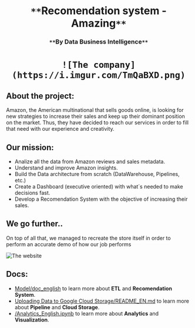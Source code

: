 # <h1 align="center">`**`Recomendation system - Amazing`**`</h1>

### <h3 align="center">`**`By Data Business Intelligence`**`</h3>

# <h1 align="center">`![The company](https://i.imgur.com/TmQaBXD.png)`</h1>

## About the project:

Amazon, the American multinational that sells goods online, is looking for new strategies to increase their sales and keep up their dominant position on the market. Thus, they have decided to reach our services in order to fill that need with our experience and creativity.

## Our mission:

- Analize all the data from Amazon reviews and sales metadata.
- Understand and improve Amazon insights.
- Build the Data architecture from scratch (DataWarehouse, Pipelines, etc.)
- Create a Dashboard (executive oriented) with what´s needed to make decisions fast.
- Develop a Recomendation System with the objective of increasing their sales.

## We go further..

 On top of all that, we managed to recreate the store itself in order to perform an accurate demo of how our job performs

![The website](https://i.imgur.com/N0UCTIe.png)

## Docs:

- [Model/doc_english](https://github.com/joacota2/PF-DATASCIENCE/blob/main/Modelo/doc_english.md) to learn more about **ETL** and **Recomendation System**.
- [Uploading Data to Google Cloud Storage/README_EN.md](https://github.com/joacota2/PF-DATASCIENCE/blob/main/Uploading%20Data%20to%20Google%20Cloud%20Storage/README_EN.md) to learn more about **Pipeline** and **Cloud Storage**.
- [/Analytics_English.ipynb](https://github.com/joacota2/PF-DATASCIENCE/blob/main/Analytics_English.ipynb) to learn more about **Analytics** and **Visualization**.
